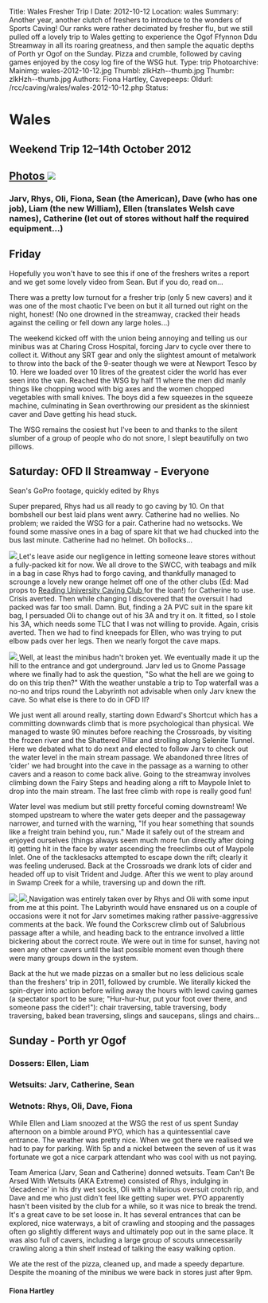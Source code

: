 Title: Wales Fresher Trip I
Date: 2012-10-12
Location: wales
Summary: Another year, another clutch of freshers to introduce to the wonders of Sports Caving! Our ranks were rather decimated by fresher flu, but we still pulled off a lovely trip to Wales getting to experience the Ogof Ffynnon Ddu Streamway in all its roaring greatness, and then sample the aquatic depths of Porth yr Ogof on the Sunday. Pizza and crumble, followed by caving games enjoyed by the cosy log fire of the WSG hut.
Type: trip
Photoarchive:
Mainimg: wales-2012-10-12.jpg
Thumbl: zlkHzh--thumb.jpg
Thumbr: zlkHzh--thumb.jpg
Authors: Fiona Hartley, 
Cavepeeps:
Oldurl: /rcc/caving/wales/wales-2012-10-12.php
Status:

#  Wales 

##  Weekend Trip 12–14th October 2012 

##  [ Photos ](/caving/photo_archive/trips/2012-10-12%20-%20wales/) [ ![](wales-2012-10-12.jpg) ](/caving/photo_archive/trips/2012-10-12%20-%20wales/)

###  Jarv, Rhys, Oli, Fiona, Sean (the American), Dave (who has one job), Liam (the new William), Ellen (translates Welsh cave names), Catherine (let out of stores without half the required equipment...) 

##  Friday 

Hopefully you won't have to see this if one of the freshers writes a report and we get some lovely video from Sean. But if you do, read on... 

There was a pretty low turnout for a fresher trip (only 5 new cavers) and it was one of the most chaotic I've been on but it all turned out right on the night, honest! (No one drowned in the streamway, cracked their heads against the ceiling or fell down any large holes...) 

The weekend kicked off with the union being annoying and telling us our minibus was at Charing Cross Hospital, forcing Jarv to cycle over there to collect it. Without any SRT gear and only the slightest amount of metalwork to throw into the back of the 9-seater though we were at Newport Tesco by 10. Here we loaded over 10 litres of the greatest cider the world has ever seen into the van. Reached the WSG by half 11 where the men did manly things like chopping wood with big axes and the women chopped vegetables with small knives. The boys did a few squeezes in the squeeze machine, culminating in Sean overthrowing our president as the skinniest caver and Dave getting his head stuck. 

The WSG remains the cosiest hut I've been to and thanks to the silent slumber of a group of people who do not snore, I slept beautifully on two pillows. 

##  Saturday: OFD II Streamway - Everyone 

  
Sean's GoPro footage, quickly edited by Rhys 

Super prepared, Rhys had us all ready to go caving by 10. On that bombshell our best laid plans went awry. Catherine had no wellies. No problem; we raided the WSG for a pair. Catherine had no wetsocks. We found some massive ones in a bag of spare kit that we had chucked into the bus last minute. Catherine had no helmet. Oh bollocks... 

[ ![](/caving/photo_archive/trips/2012-10-12%20-%20wales/2012-10-12-Jarvist%20Moore%20Frost-SK17i-Wales%20Fresher%20Trip-04--thumb.jpg) ](/caving/photo_archive/trips/2012-10-12%20-%20wales/2012-10-12-Jarvist%20Moore%20Frost-SK17i-Wales%20Fresher%20Trip-04.html) Let's leave aside our negligence in letting someone leave stores without a fully-packed kit for now. We all drove to the SWCC, with teabags and milk in a bag in case Rhys had to forgo caving, and thankfully managed to scrounge a lovely new orange helmet off one of the other clubs (Ed: Mad props to [ Reading University Caving Club ](http://www.rucavers.co.uk/) for the loan!) for Catherine to use. Crisis averted. Then while changing I discovered that the oversuit I had packed was far too small. Damn. But, finding a 2A PVC suit in the spare kit bag, I persuaded Oli to change out of his 3A and try it on. It fitted, so I stole his 3A, which needs some TLC that I was not willing to provide. Again, crisis averted. Then we had to find kneepads for Ellen, who was trying to put elbow pads over her legs. Then we nearly forgot the cave maps. 

[ ![](/caving/photo_archive/trips/2012-10-12%20-%20wales/2012-10-12-Jarvist%20Moore%20Frost-SK17i-Wales%20Fresher%20Trip-07--thumb.jpg) ](/caving/photo_archive/trips/2012-10-12%20-%20wales/2012-10-12-Jarvist%20Moore%20Frost-SK17i-Wales%20Fresher%20Trip-07.html) Well, at least the minibus hadn't broken yet. We eventually made it up the hill to the entrance and got underground. Jarv led us to Gnome Passage where we finally had to ask the question, "So what the hell are we going to do on this trip then?" With the weather unstable a trip to Top waterfall was a no-no and trips round the Labyrinth not advisable when only Jarv knew the cave. So what else is there to do in OFD II? 

We just went all around really, starting down Edward's Shortcut which has a committing downwards climb that is more psychological than physical. We managed to waste 90 minutes before reaching the Crossroads, by visiting the frozen river and the Shattered Pillar and strolling along Selenite Tunnel. Here we debated what to do next and elected to follow Jarv to check out the water level in the main stream passage. We abandoned three litres of ‘cider' we had brought into the cave in the passage as a warning to other cavers and a reason to come back alive. Going to the streamway involves climbing down the Fairy Steps and heading along a rift to Maypole Inlet to drop into the main stream. The last free climb with rope is really good fun! 

Water level was medium but still pretty forceful coming downstream! We stomped upstream to where the water gets deeper and the passageway narrower, and turned with the warning, "If you hear something that sounds like a freight train behind you, run." Made it safely out of the stream and enjoyed ourselves (things always seem much more fun directly after doing it) getting hit in the face by water ascending the freeclimbs out of Maypole Inlet. One of the tacklesacks attempted to escape down the rift; clearly it was feeling underused. Back at the Crossroads we drank lots of cider and headed off up to visit Trident and Judge. After this we went to play around in Swamp Creek for a while, traversing up and down the rift. 

[ ![](/caving/photo_archive/trips/2012-10-12%20-%20wales/2012-10-12-Jarvist%20Moore%20Frost-SK17i-Wales%20Fresher%20Trip-10--thumb.jpg) ](/caving/photo_archive/trips/2012-10-12%20-%20wales/2012-10-12-Jarvist%20Moore%20Frost-SK17i-Wales%20Fresher%20Trip-10.html) [ ![](/caving/photo_archive/trips/2012-10-12%20-%20wales/2012-10-12-Jarvist%20Moore%20Frost-SK17i-Wales%20Fresher%20Trip-16--thumb.jpg) ](/caving/photo_archive/trips/2012-10-12%20-%20wales/2012-10-12-Jarvist%20Moore%20Frost-SK17i-Wales%20Fresher%20Trip-16.html) Navigation was entirely taken over by Rhys and Oli with some input from me at this point. The Labyrinth would have ensnared us on a couple of occasions were it not for Jarv sometimes making rather passive-aggressive comments at the back. We found the Corkscrew climb out of Salubrious passage after a while, and heading back to the entrance involved a little bickering about the correct route. We were out in time for sunset, having not seen any other cavers until the last possible moment even though there were many groups down in the system. 

Back at the hut we made pizzas on a smaller but no less delicious scale than the freshers' trip in 2011, followed by crumble. We literally kicked the spin-dryer into action before wiling away the hours with lewd caving games (a spectator sport to be sure; "Hur-hur-hur, put your foot over there, and someone pass the cider!"): chair traversing, table traversing, body traversing, baked bean traversing, slings and saucepans, slings and chairs... 

##  Sunday - Porth yr Ogof 

###  Dossers: Ellen, Liam 

###  Wetsuits: Jarv, Catherine, Sean 

###  Wetnots: Rhys, Oli, Dave, Fiona 

While Ellen and Liam snoozed at the WSG the rest of us spent Sunday afternoon on a bimble around PYO, which has a quintessential cave entrance. The weather was pretty nice. When we got there we realised we had to pay for parking. With 5p and a nickel between the seven of us it was fortunate we got a nice carpark attendant who was cool with us not paying. 

Team America (Jarv, Sean and Catherine) donned wetsuits. Team Can't Be Arsed With Wetsuits (AKA Extreme) consisted of Rhys, indulging in ‘decadence' in his dry wet socks, Oli with a hilarious oversuit crotch rip, and Dave and me who just didn't feel like getting super wet. PYO apparently hasn't been visited by the club for a while, so it was nice to break the trend. It's a great cave to be set loose in. It has several entrances that can be explored, nice waterways, a bit of crawling and stooping and the passages often go slightly different ways and ultimately pop out in the same place. It was also full of cavers, including a large group of scouts unnecessarily crawling along a thin shelf instead of talking the easy walking option. 

We ate the rest of the pizza, cleaned up, and made a speedy departure. Despite the moaning of the minibus we were back in stores just after 9pm. 

####  Fiona Hartley 
